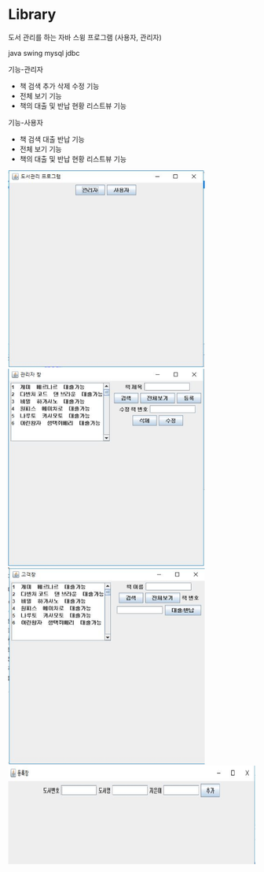 # Library
도서 관리를 하는 자바 스윙 프로그램 (사용자, 관리자)

java swing mysql jdbc

기능-관리자
* 책 검색 추가 삭제 수정 기능
* 전체 보기 기능
* 책의 대출 및 반납 현황 리스트뷰 기능

기능-사용자
* 책 검색 대출 반납 기능
* 전체 보기 기능
* 책의 대출 및 반납 현황 리스트뷰 기능

<img src = './img/main.JPG' width = '400' height = '400' />
<img src = './img/admin.JPG' width = '400' height = '400' />
<img src = './img/client.JPG' width = '400' height = '400' />
<img src = './img/insert.JPG' width = '700' height = '200' />
